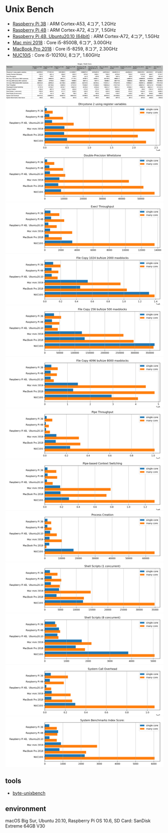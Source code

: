 # Unix Bench

- [Raspberry Pi 3B](https://htmlpreview.github.io/?https://github.com/kose/benchmark-UnixBench/blob/main/raspi3B-2020-11-15-01.html) : ARM Cortex-A53, 4コア, 1.2GHz
- [Raspberry Pi 4B](https://htmlpreview.github.io/?https://github.com/kose/benchmark-UnixBench/blob/main/raspi4B-2020-11-18-01.html) : ARM Cortex-A72, 4コア, 1.5GHz
- [Raspberry Pi 4B, Ubuntu20.10 (64bit)](https://htmlpreview.github.io/?https://github.com/kose/benchmark-UnixBench/blob/main/raspi4B-ubuntu-2020-11-20-01.html) : ARM Cortex-A72, 4コア, 1.5GHz
- [Mac mini 2018](https://htmlpreview.github.io/?https://github.com/kose/benchmark-UnixBench/blob/main/mini2018-2020-11-15-01.html) : Core i5-8500B, 6コア, 3.00GHz
- [MacBook Pro 2018](https://htmlpreview.github.io/?https://github.com/kose/benchmark-UnixBench/blob/main/MBP2018-2020-11-16-01.html) : Core i5-8259, 8コア, 2.30GHz
- [NUC10i5](https://htmlpreview.github.io/?https://github.com/kose/benchmark-UnixBench/blob/main/nuc10i5-2020-11-15-01.html) : Core i5-10210U, 8コア, 1.60GHz

![table](images/table.png)
![0](images/0.png)
![1](images/1.png)
![2](images/2.png)
![3](images/3.png)
![4](images/4.png)
![5](images/5.png)
![6](images/6.png)
![7](images/7.png)
![8](images/8.png)
![9](images/9.png)
![10](images/10.png)
![11](images/11.png)
![12](images/12.png)

## tools

- [byte-unixbench](https://github.com/kdlucas/byte-unixbench)

## environment

macOS Big Sur, Ubuntu 20.10, Raspberry Pi OS 10.6, SD Card: SanDisk Extreme 64GB V30

